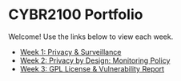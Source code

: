 # CYBR2100 Portfolio

Welcome! Use the links below to view each week.

- [Week 1: Privacy & Surveillance](week-01/index.md)
- [Week 2: Privacy by Design: Monitoring Policy](week-02/index.md)
- [Week 3: GPL License & Vulnerability Report](week-03/index.md)
